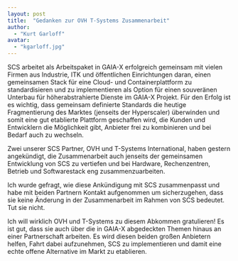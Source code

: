 ```yaml
---
layout: post
title:  "Gedanken zur OVH T-Systems Zusammenarbeit"
author: 
  - "Kurt Garloff"
avatar: 
  - "kgarloff.jpg"
---
```


SCS arbeitet als Arbeitspaket in GAIA-X erfolgreich gemeinsam mit
vielen Firmen aus Industrie, ITK und öffentlichen Einrichtungen daran,
einen gemeinsamen Stack für eine Cloud- und Containerplattform zu
standardisieren und zu implementieren als Option für einen souveränen
Unterbau für höherabstrahierte Dienste im GAIA-X Projekt. Für den
Erfolg ist es wichtig, dass gemeinsam definierte Standards die heutige
Fragmentierung des Marktes (jenseits der Hyperscaler) überwinden und
somit eine gut etablierte Plattform geschaffen wird, die Kunden und
Entwicklern die Möglichkeit gibt, Anbieter frei zu kombinieren und bei
Bedarf auch zu wechseln.

Zwei unserer SCS Partner, OVH und T-Systems International, haben
gestern angekündigt, die Zusammenarbeit auch jenseits der gemeinsamen
Entwicklung von SCS zu vertiefen und bei Hardware, Rechenzentren,
Betrieb und Softwarestack eng zusammenzuarbeiten.

Ich wurde gefragt, wie diese Ankündigung mit SCS zusammenpasst und
habe mit beiden Partnern Kontakt aufgenommen um sicherzugehen, dass
sie keine Änderung in der Zusammenarbeit im Rahmen von SCS bedeutet.
Tut sie nicht.

Ich will wirklich OVH und T-Systems zu diesem Abkommen gratulieren!
Es ist gut, dass sie auch über die in GAIA-X abgedeckten Themen
hinaus an einer Partnerschaft arbeiten. Es wird diesen beiden großen
Anbietern helfen, Fahrt dabei aufzunehmen, SCS zu implementieren
und damit eine echte offene Alternative im Markt zu etablieren.

